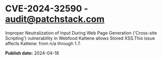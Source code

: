 # CVE-2024-32590 - audit@patchstack.com

Improper Neutralization of Input During Web Page Generation ('Cross-site Scripting') vulnerability in Webfood Kattene allows Stored XSS.This issue affects Kattene: from n/a through 1.7.



**Publish date:** 2024-04-18
